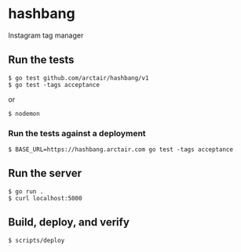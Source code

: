 # hashbang
Instagram tag manager
## Run the tests
```
$ go test github.com/arctair/hashbang/v1
$ go test -tags acceptance
```
or
```
$ nodemon
```
### Run the tests against a deployment
```
$ BASE_URL=https://hashbang.arctair.com go test -tags acceptance
```
## Run the server
```
$ go run .
$ curl localhost:5000
```
## Build, deploy, and verify
```
$ scripts/deploy
```
